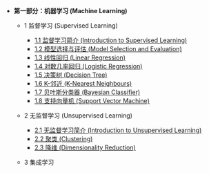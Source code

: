 <!-- docs/_sidebar.md -->
- **第一部分：机器学习 (Machine Learning)**
  - 1 监督学习 (Supervised Learning)
    - [1.1 监督学习简介 (Introduction to Supervised Learning)](ML/chapter1/section1)
    - [1.2 模型选择与评估 (Model Selection and Evaluation)](ML/chapter1/section2)
    - [1.3 线性回归 (Linear Regression)](ML/chapter1/section3)
    - [1.4 对数几率回归 (Logistic Regression)](ML/chapter1/section4)
    - [1.5 决策树 (Decision Tree)](ML/chapter1/section5)
    - [1.6 K-邻近 (K-Nearest Neighbours)](ML/chapter1/section6)
    - [1.7 贝叶斯分类器 (Bayesian Classifier)](ML/chapter1/section7)
    - [1.8 支持向量机 (Support Vector Machine)](ML/chapter1/section8)
    
  - 2 无监督学习 (Unsupervised Learning)
    - [2.1 无监督学习简介 (Introduction to Unsupervised Learning)](ML/chapter2/section1)
    - [2.2 聚类 (Clustering)](ML/chapter2/section2)
    - [2.3 降维 (Dimensionality Reduction)](ML/chapter2/section3)

   - 3 集成学习
